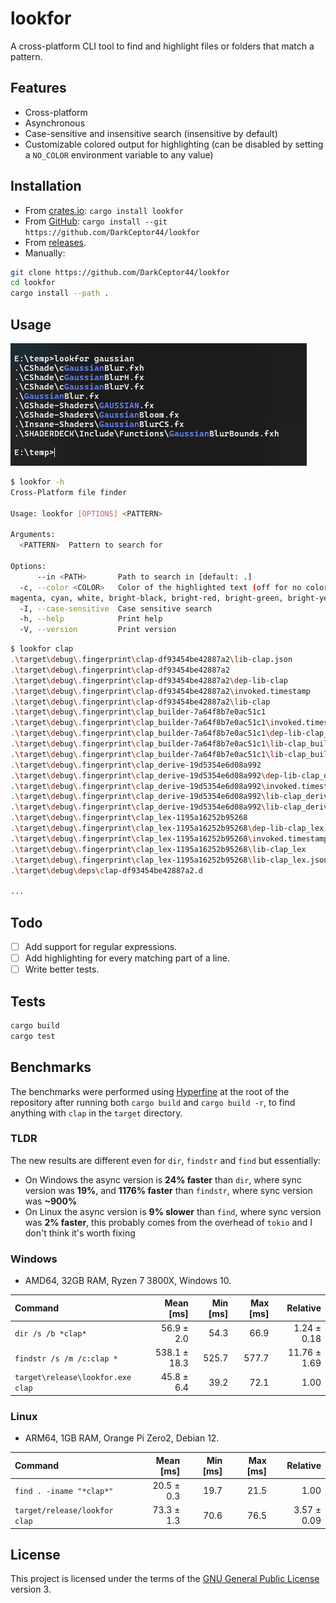 # lookfor

A cross-platform CLI tool to find and highlight files or folders that match a pattern.

## Features

- Cross-platform
- Asynchronous
- Case-sensitive and insensitive search (insensitive by default)
- Customizable colored output for highlighting (can be disabled by setting a `NO_COLOR` environment variable to any value)

## Installation

- From [crates.io](https://crates.io/crates/lookfor): `cargo install lookfor`
- From [GitHub](https://github.com/DarkCeptor44/lookfor): `cargo install --git https://github.com/DarkCeptor44/lookfor`
- From [releases](https://github.com/DarkCeptor44/lookfor/releases/latest).
- Manually:

```sh
git clone https://github.com/DarkCeptor44/lookfor
cd lookfor
cargo install --path .
```

## Usage

![usage](usage.png)

```sh
$ lookfor -h
Cross-Platform file finder

Usage: lookfor [OPTIONS] <PATTERN>

Arguments:
  <PATTERN>  Pattern to search for

Options:
      --in <PATH>       Path to search in [default: .]
  -c, --color <COLOR>   Color of the highlighted text (off for no color) [default: blue] [possible values: red, black, green, yellow, blue, 
magenta, cyan, white, bright-black, bright-red, bright-green, bright-yellow, bright-blue, bright-magenta, bright-cyan, bright-white]        
  -I, --case-sensitive  Case sensitive search
  -h, --help            Print help
  -V, --version         Print version
```

```sh
$ lookfor clap
.\target\debug\.fingerprint\clap-df93454be42887a2\lib-clap.json
.\target\debug\.fingerprint\clap-df93454be42887a2
.\target\debug\.fingerprint\clap-df93454be42887a2\dep-lib-clap
.\target\debug\.fingerprint\clap-df93454be42887a2\invoked.timestamp
.\target\debug\.fingerprint\clap-df93454be42887a2\lib-clap
.\target\debug\.fingerprint\clap_builder-7a64f8b7e0ac51c1
.\target\debug\.fingerprint\clap_builder-7a64f8b7e0ac51c1\invoked.timestamp
.\target\debug\.fingerprint\clap_builder-7a64f8b7e0ac51c1\dep-lib-clap_builder
.\target\debug\.fingerprint\clap_builder-7a64f8b7e0ac51c1\lib-clap_builder
.\target\debug\.fingerprint\clap_builder-7a64f8b7e0ac51c1\lib-clap_builder.json
.\target\debug\.fingerprint\clap_derive-19d5354e6d08a992
.\target\debug\.fingerprint\clap_derive-19d5354e6d08a992\dep-lib-clap_derive
.\target\debug\.fingerprint\clap_derive-19d5354e6d08a992\invoked.timestamp
.\target\debug\.fingerprint\clap_derive-19d5354e6d08a992\lib-clap_derive
.\target\debug\.fingerprint\clap_derive-19d5354e6d08a992\lib-clap_derive.json
.\target\debug\.fingerprint\clap_lex-1195a16252b95268
.\target\debug\.fingerprint\clap_lex-1195a16252b95268\dep-lib-clap_lex
.\target\debug\.fingerprint\clap_lex-1195a16252b95268\invoked.timestamp
.\target\debug\.fingerprint\clap_lex-1195a16252b95268\lib-clap_lex
.\target\debug\.fingerprint\clap_lex-1195a16252b95268\lib-clap_lex.json
.\target\debug\deps\clap-df93454be42887a2.d

...
```

## Todo

- [ ] Add support for regular expressions.
- [ ] Add highlighting for every matching part of a line.
- [ ] Write better tests.

## Tests

```sh
cargo build
cargo test
```

## Benchmarks

The benchmarks were performed using [Hyperfine](https://github.com/sharkdp/hyperfine) at the root of the repository after running both `cargo build` and `cargo build -r`, to find anything with `clap` in the `target` directory.

### TLDR

The new results are different even for `dir`, `findstr` and `find` but essentially:

- On Windows the async version is **24% faster** than `dir`, where sync version was **19%**, and **1176% faster** than `findstr`, where sync version was **~900%**
- On Linux the async version is **9% slower** than `find`, where sync version was **2% faster**, this probably comes from the overhead of `tokio` and I don't think it's worth fixing

### Windows

- AMD64, 32GB RAM, Ryzen 7 3800X, Windows 10.

| Command | Mean [ms] | Min [ms] | Max [ms] | Relative |
|:---|---:|---:|---:|---:|
| `dir /s /b *clap*` | 56.9 ± 2.0 | 54.3 | 66.9 | 1.24 ± 0.18 |
| `findstr /s /m /c:clap *` | 538.1 ± 18.3 | 525.7 | 577.7 | 11.76 ± 1.69 |
| `target\release\lookfor.exe clap` | 45.8 ± 6.4 | 39.2 | 72.1 | 1.00 |

### Linux

- ARM64, 1GB RAM, Orange Pi Zero2, Debian 12.

| Command | Mean [ms] | Min [ms] | Max [ms] | Relative |
|:---|---:|---:|---:|---:|
| `find . -iname "*clap*"` | 20.5 ± 0.3 | 19.7 | 21.5 | 1.00 |
| `target/release/lookfor clap` | 73.3 ± 1.3 | 70.6 | 76.5 | 3.57 ± 0.09 |

## License

This project is licensed under the terms of the [GNU General Public License](LICENSE) version 3.
